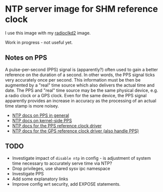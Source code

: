 # NTP server image for SHM reference clock #

I use this image with my [radioclkd2](https://github.com/mhaas/docker-radioclkd2-gpio) image.

Work in progress - not useful yet.

## Notes on PPS ##

A pulse-per-second (PPS) signal is (apparently?) often used to gain a better reference on
the duration of a second. In other words, the PPS signal ticks very accurately once per second.
This information must be then be augmented by a "real" time source which also delivers the
actual time and date. The PPS and "real" time source may be the same physical device, e.g. a
radio clock or a GPS clock. Even for the same device, the PPS signal apparently provides an increase
in accuracy as the processing of an actual time stamp is more noisey.

- [NTP docs on PPS in general ](http://doc.ntp.org/4.2.8/pps.html)
- [NTP docs on kernel-side PPS](http://doc.ntp.org/4.2.8/kernpps.html)
- [NTP docs for the PPS reference clock driver](http://doc.ntp.org/4.2.8/drivers/driver22.html)
- [NTP docs for the GPS reference clock driver (also handle PPS)](http://doc.ntp.org/4.2.8/drivers/driver20.html)

## TODO ##

- Investigate impact of `disable ntp` in config - is adjustment of system time necessary to
  accurately serve time via NTP?
- Drop privileges, use shared sysv ipc namespace
- Investigate PPS
- Add some explanatory links
- Improve config wrt security, add EXPOSE statements.
